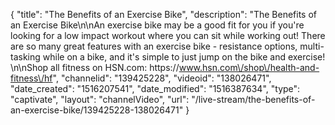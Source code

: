 {
    "title": "The Benefits of an Exercise Bike",
    "description": "The Benefits of an Exercise Bike\n\nAn exercise bike may be a good fit for you if you're looking for a low impact workout where you can sit while working out! There are so many great features with an exercise bike - resistance options, multi-tasking while on a bike, and it's simple to just jump on the bike and exercise! \n\nShop all fitness on HSN.com: https:\/\/www.hsn.com\/shop\/health-and-fitness\/hf",
    "channelid": "139425228",
    "videoid": "138026471",
    "date_created": "1516207541",
    "date_modified": "1516387634",
    "type": "captivate",
    "layout": "channelVideo",
    "url": "\/live-stream\/the-benefits-of-an-exercise-bike\/139425228-138026471"
}
